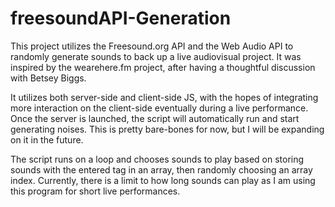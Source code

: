 # freesoundAPI-Generation

This project utilizes the Freesound.org API and the Web Audio API to randomly generate sounds to back up a live audiovisual project. It was inspired by the wearehere.fm project, after having a thoughtful discussion with Betsey Biggs.

It utilizes both server-side and client-side JS, with the hopes of integrating more interaction on the client-side eventually during a live performance. Once the server is launched, the script will automatically run and start generating noises. This is pretty bare-bones for now, but I will be expanding on it in the future.

The script runs on a loop and chooses sounds to play based on storing sounds with the entered tag in an array, then randomly choosing an array index. Currently, there is a limit to how long sounds can play as I am using this program for short live performances.
